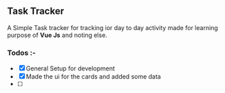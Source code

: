 ## Task Tracker

A Simple Task tracker for tracking ior day to day activity made for learning purpose of **Vue Js** and noting else.

### Todos :-

- [x] General Setup for development
- [x] Made the ui for the cards and added some data
- [ ]
